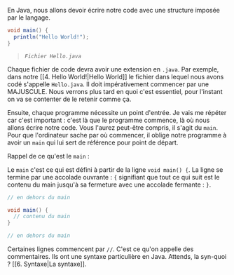 En Java, nous allons devoir écrire notre code avec une structure imposée par le langage.

```java title:Hello.java
void main() {
  println("Hello World!");
}
```
>*`Fichier Hello.java`*

Chaque fichier de code devra avoir une extension en `.java`. Par exemple, dans notre [[4. Hello World!|Hello World]] le fichier dans lequel nous avons codé s'appelle `Hello.java`. Il doit impérativement commencer par une MAJUSCULE. Nous verrons plus tard en quoi c'est essentiel, pour l'instant on va se contenter de le retenir comme ça.

Ensuite, chaque programme nécessite un point d'entrée. Je vais me répéter car c'est important : c'est là que le programme commence, là où nous allons écrire notre code. Vous l'aurez peut-être compris, il s'agit du `main`. Pour que l'ordinateur sache par où commencer, il oblige notre programme à avoir un `main` qui lui sert de référence pour point de départ.

Rappel de ce qu'est le `main` :

Le `main` c'est ce qui est défini à partir de la ligne `void main() {`. La ligne se termine par une accolade ouvrante : `{` signifiant que tout ce qui suit est le contenu du main jusqu'à sa fermeture avec une accolade fermante : `}`.

```java
// en dehors du main

void main() {
  // contenu du main
}

// en dehors du main
```

Certaines lignes commencent par `//`. C'est ce qu'on appelle des commentaires. Ils ont une syntaxe particulière en Java. Attends, la syn-quoi ? [[6. Syntaxe|La syntaxe]].